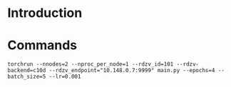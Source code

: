 # Introduction

# Commands
```
torchrun --nnodes=2 --nproc_per_node=1 --rdzv_id=101 --rdzv-backend=c10d --rdzv_endpoint="10.148.0.7:9999" main.py --epochs=4 --batch_size=5 --lr=0.001
```